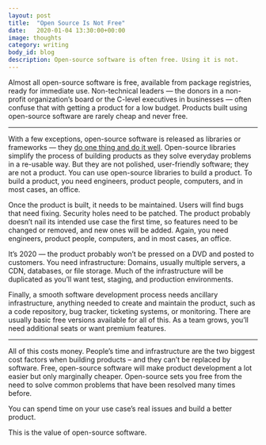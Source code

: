 ```yaml
---
layout: post
title:  "Open Source Is Not Free"
date:   2020-01-04 13:30:00+00:00
image: thoughts
category: writing
body_id: blog
description: Open-source software is often free. Using it is not.
---
```


Almost all open-source software is free, available from package registries, ready for immediate use. Non-technical leaders — the donors in a non-profit organization’s board or the C-level executives in businesses — often confuse that with getting a product for a low budget. Products built using open-source software are rarely cheap and never free. 

---

With a few exceptions, open-source software is released as libraries or frameworks — they [do one thing and do it well](https://en.wikipedia.org/wiki/Unix_philosophy#Do_One_Thing_and_Do_It_Well). Open-source libraries simplify the process of building products as they solve everyday problems in a re-usable way. But they are not polished, user-friendly software; they are not a product. You can use open-source libraries to build a product. To build a product, you need engineers, product people, computers, and in most cases, an office.

Once the product is built, it needs to be maintained. Users will find bugs that need fixing. Security holes need to be patched. The product probably doesn’t nail its intended use case the first time, so features need to be changed or removed, and new ones will be added. Again, you need engineers, product people, computers, and in most cases, an office.

It’s 2020 — the product probably won’t be pressed on a DVD and posted to customers. You need infrastructure: Domains, usually multiple servers, a CDN, databases, or file storage. Much of the infrastructure will be duplicated as you’ll want test, staging, and production environments. 

Finally, a smooth software development process needs ancillary infrastructure, anything needed to create and maintain the product, such as a code repository, bug tracker, ticketing systems, or monitoring. There are usually basic free versions available for all of this. As a team grows, you’ll need additional seats or want premium features. 

---

All of this costs money. People’s time and infrastructure are the two biggest cost factors when building products – and they can’t be replaced by software. Free, open-source software will make product development a lot easier but only marginally cheaper. Open-source sets you free from the need to solve common problems that have been resolved many times before.

You can spend time on your use case’s real issues and build a better product.

This is the value of open-source software. 
